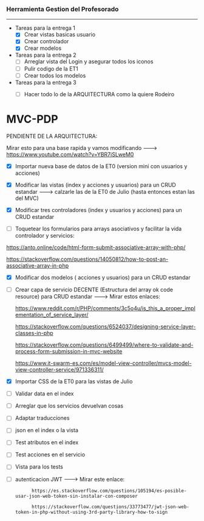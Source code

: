 ### Herramienta Gestion del Profesorado
------------
- Tareas para la entrega 1
	- [X] Crear vistas basicas usuario
	- [X] Crear controlador
	- [X] Crear modelos

- Tareas para la entrega 2
	- [ ] Arreglar vista del Login y asegurar todos los iconos
	- [ ] Pulir codigo de la ET1
	- [ ] Crear todos los modelos

- Tareas para la entrega 3
	- [ ] Hacer todo lo de la ARQUITECTURA como la quiere Rodeiro


# MVC-PDP

PENDIENTE DE LA ARQUITECTURA:

Mirar esto para una base rapida y vamos modificando ---> https://www.youtube.com/watch?v=YBR7iSLweM0

- [X] Importar nueva base de datos de la ET0 (version mini con usuarios y acciones)

- [X] Modificar las vistas (index y acciones y usuarios) para un CRUD estandar ---> calzarle las de la ET0 de Julio (hasta entonces estan las del MVC)

- [X] Modificar tres controladores (index  y usuarios y acciones) para un CRUD estandar

- [ ] Toquetear los formularios para arrays asociativos y facilitar la vida controlador y servicios:

https://anto.online/code/html-form-submit-associative-array-with-php/

https://stackoverflow.com/questions/14050812/how-to-post-an-associative-array-in-php

- [X] Modificar dos modelos ( acciones y usuarios) para un CRUD estandar 

- [ ] Crear capa de servicio DECENTE (Estructura del array ok code resource) para CRUD estandar  ---> Mirar estos enlaces: 

    https://www.reddit.com/r/PHP/comments/3c5o4u/is_this_a_proper_implementation_of_service_layer/ 
    
    https://stackoverflow.com/questions/6524037/designing-service-layer-classes-in-php
    
    https://stackoverflow.com/questions/6499499/where-to-validate-and-process-form-submission-in-mvc-website

    https://www.it-swarm-es.com/es/model-view-controller/mvcs-model-view-controller-service/971336311/


- [X] Importar CSS de la ET0 para las vistas de Julio 

- [ ] Validar data en el index

- [ ] Arreglar que los servicios devuelvan cosas

- [ ] Adaptar traducciones 

- [ ] json en el index o la vista 

- [ ] Test atributos en el index

- [ ] Test acciones en el servicio 
 
- [ ] Vista para los tests 

- [ ] autenticacion JWT  ---> Mirar este enlace: 
			
			https://es.stackoverflow.com/questions/105194/es-posible-usar-json-web-token-sin-instalar-con-composer

			https://stackoverflow.com/questions/33773477/jwt-json-web-token-in-php-without-using-3rd-party-library-how-to-sign
